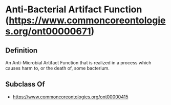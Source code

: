 # Anti-Bacterial Artifact Function (https://www.commoncoreontologies.org/ont00000671)

## Definition
An Anti-Microbial Artifact Function that is realized in a process which causes harm to, or the death of, some bacterium.

## Subclass Of
- https://www.commoncoreontologies.org/ont00000415

